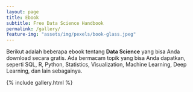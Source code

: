 ```yaml
---
layout: page
title: Ebook
subtitle: Free Data Science Handbook
permalink: /gallery/
feature-img: "assets/img/pexels/book-glass.jpeg"
---
```



Berikut adalah beberapa ebook tentang **Data Science** yang bisa Anda download secara gratis. Ada bermacam topik yang bisa Anda dapatkan, seperti SQL, R, Python, Statistics, Visualization, Machine Learning, Deep Learning, dan lain sebagainya.


{% include gallery.html %}